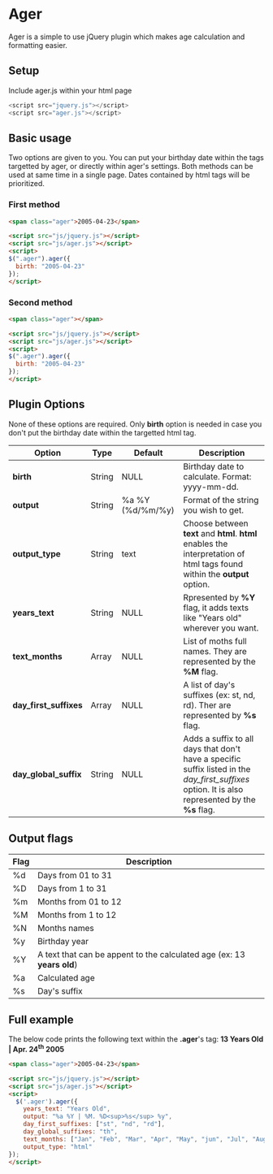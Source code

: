 # Ager
Ager is a simple to use jQuery plugin which makes age calculation and formatting easier.

## Setup

Include ager.js within your html page

```js
<script src="jquery.js"></script>
<script src="ager.js"></script>
```

## Basic usage

Two options are given to you. You can put your birthday date within the tags targetted by ager, or directly within ager's settings. Both methods can be used at same time in a single page. Dates contained by html tags will be prioritized.

### First method

```html
<span class="ager">2005-04-23</span>

<script src="js/jquery.js"></script>
<script src="js/ager.js"></script>
<script>
$(".ager").ager({
  birth: "2005-04-23"
});
</script>
```

### Second method

```html
<span class="ager"></span>

<script src="js/jquery.js"></script>
<script src="js/ager.js"></script>
<script>
$(".ager").ager({
  birth: "2005-04-23"
});
</script>
```

## Plugin Options

None of these options are required. Only **birth** option is needed in case you don't put the birthday date within the targetted html tag.

Option | Type | Default | Description
------------ | ------------- | ------------- | -------------
**birth** | String | NULL | Birthday date to calculate. Format: yyyy-mm-dd.
**output** | String | %a %Y (%d/%m/%y) | Format of the string you wish to get.
**output_type** | String | text | Choose between **text** and **html**. **html** enables the interpretation of html tags found within the **output** option.
**years_text** | String | NULL | Rpresented by **%Y** flag, it adds texts like "Years old" wherever you want.
**text_months** | Array | NULL | List of moths full names. They are represented by the **%M** flag.
**day_first_suffixes** | Array | NULL | A list of day's suffixes (ex: st, nd, rd). Ther are represented by **%s** flag.
**day_global_suffix** | String | NULL | Adds a suffix to all days that don't have a specific suffix listed in the *day_first_suffixes* option. It is also represented by the **%s** flag.

## Output flags

Flag | Description
------------ | -------------
%d | Days from 01 to 31
%D | Days from 1 to 31
%m | Months from 01 to 12
%M | Months from 1 to 12
%N | Months names
%y | Birthday year
%Y | A text that can be appent to the calculated age (ex: 13 **years old**)
%a | Calculated age
%s | Day's suffix

## Full example

The below code prints the following text within the **.ager**'s tag: **13 Years Old | Apr. 24<sup>th</sup> 2005**

```html
<span class="ager">2005-04-23</span>

<script src="js/jquery.js"></script>
<script src="js/ager.js"></script>
<script>
  $('.ager').ager({
    years_text: "Years Old",
    output: "%a %Y | %M. %D<sup>%s</sup> %y",
    day_first_suffixes: ["st", "nd", "rd"],
    day_global_suffixes: "th",
    text_months: ["Jan", "Feb", "Mar", "Apr", "May", "jun", "Jul", "Aug", "Sep", "Oct", "Nov", "Dec"],
    output_type: "html"
});
</script>
```

